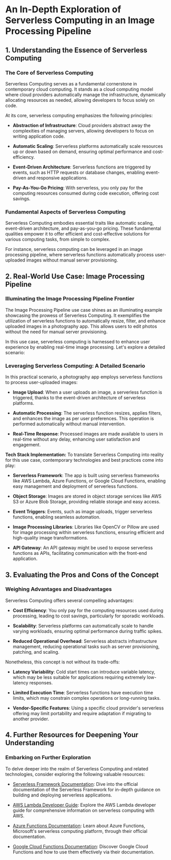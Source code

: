 # An In-Depth Exploration of Serverless Computing in an Image Processing Pipeline

## 1. Understanding the Essence of Serverless Computing

### The Core of Serverless Computing
Serverless Computing serves as a fundamental cornerstone in contemporary cloud computing. It stands as a cloud computing model where cloud providers automatically manage the infrastructure, dynamically allocating resources as needed, allowing developers to focus solely on code.

At its core, serverless computing emphasizes the following principles:

- **Abstraction of Infrastructure**: Cloud providers abstract away the complexities of managing servers, allowing developers to focus on writing application code.

- **Automatic Scaling**: Serverless platforms automatically scale resources up or down based on demand, ensuring optimal performance and cost-efficiency.

- **Event-Driven Architecture**: Serverless functions are triggered by events, such as HTTP requests or database changes, enabling event-driven and responsive applications.

- **Pay-As-You-Go Pricing**: With serverless, you only pay for the computing resources consumed during code execution, offering cost savings.

### Fundamental Aspects of Serverless Computing
Serverless Computing embodies essential traits like automatic scaling, event-driven architecture, and pay-as-you-go pricing. These fundamental qualities empower it to offer efficient and cost-effective solutions for various computing tasks, from simple to complex.

For instance, serverless computing can be leveraged in an image processing pipeline, where serverless functions automatically process user-uploaded images without manual server provisioning.

## 2. Real-World Use Case: Image Processing Pipeline

### Illuminating the Image Processing Pipeline Frontier
The Image Processing Pipeline use case shines as an illuminating example showcasing the prowess of Serverless Computing. It exemplifies the utilization of serverless functions to automatically resize, filter, and enhance uploaded images in a photography app. This allows users to edit photos without the need for manual server provisioning.

In this use case, serverless computing is harnessed to enhance user experience by enabling real-time image processing. Let's explore a detailed scenario:

### Leveraging Serverless Computing: A Detailed Scenario

In this practical scenario, a photography app employs serverless functions to process user-uploaded images:

- **Image Upload**: When a user uploads an image, a serverless function is triggered, thanks to the event-driven architecture of serverless platforms.

- **Automatic Processing**: The serverless function resizes, applies filters, and enhances the image as per user preferences. This operation is performed automatically without manual intervention.

- **Real-Time Response**: Processed images are made available to users in real-time without any delay, enhancing user satisfaction and engagement.

**Tech Stack Implementation:**
To translate Serverless Computing into reality for this use case, contemporary technologies and best practices come into play:

- **Serverless Framework**: The app is built using serverless frameworks like AWS Lambda, Azure Functions, or Google Cloud Functions, enabling easy management and deployment of serverless functions.

- **Object Storage**: Images are stored in object storage services like AWS S3 or Azure Blob Storage, providing reliable storage and easy access.

- **Event Triggers**: Events, such as image uploads, trigger serverless functions, enabling seamless automation.

- **Image Processing Libraries**: Libraries like OpenCV or Pillow are used for image processing within serverless functions, ensuring efficient and high-quality image transformations.

- **API Gateway**: An API gateway might be used to expose serverless functions as APIs, facilitating communication with the front-end application.

## 3. Evaluating the Pros and Cons of the Concept

### Weighing Advantages and Disadvantages
Serverless Computing offers several compelling advantages:

- **Cost Efficiency**: You only pay for the computing resources used during processing, leading to cost savings, particularly for sporadic workloads.

- **Scalability**: Serverless platforms can automatically scale to handle varying workloads, ensuring optimal performance during traffic spikes.

- **Reduced Operational Overhead**: Serverless abstracts infrastructure management, reducing operational tasks such as server provisioning, patching, and scaling.

Nonetheless, this concept is not without its trade-offs:

- **Latency Variability**: Cold start times can introduce variable latency, which may be less suitable for applications requiring extremely low-latency responses.

- **Limited Execution Time**: Serverless functions have execution time limits, which may constrain complex operations or long-running tasks.

- **Vendor-Specific Features**: Using a specific cloud provider's serverless offering may limit portability and require adaptation if migrating to another provider.

## 4. Further Resources for Deepening Your Understanding

### Embarking on Further Exploration
To delve deeper into the realm of Serverless Computing and related technologies, consider exploring the following valuable resources:

- [Serverless Framework Documentation](https://www.serverless.com/framework/docs/): Dive into the official documentation of the Serverless Framework for in-depth guidance on building and deploying serverless applications.

- [AWS Lambda Developer Guide](https://docs.aws.amazon.com/lambda/latest/dg/welcome.html): Explore the AWS Lambda developer guide for comprehensive information on serverless computing with AWS.

- [Azure Functions Documentation](https://docs.microsoft.com/en-us/azure/azure-functions/): Learn about Azure Functions, Microsoft's serverless computing platform, through their official documentation.

- [Google Cloud Functions Documentation](https://cloud.google.com/functions/docs): Discover Google Cloud Functions and how to use them effectively via their documentation.
